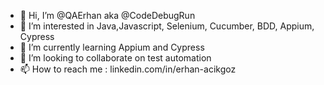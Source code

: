 - 👋 Hi, I’m @QAErhan aka @CodeDebugRun
- 👀 I’m interested in Java,Javascript, Selenium, Cucumber, BDD, Appium, Cypress
- 🌱 I’m currently learning Appium and Cypress
- 💞️ I’m looking to collaborate on test automation
- 📫 How to reach me : linkedin.com/in/erhan-acikgoz

<!---
CodeDebugRun/CodeDebugRun is a ✨ special ✨ repository because its `README.md` (this file) appears on your GitHub profile.
You can click the Preview link to take a look at your changes.
--->
